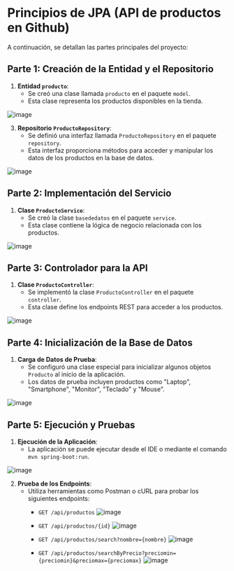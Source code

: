 # Principios de JPA (API de productos en Github)

A continuación, se detallan las partes principales del proyecto:

## Parte 1: Creación de la Entidad y el Repositorio

1. **Entidad `producto`**:
   - Se creó una clase llamada `producto` en el paquete `model`.
   - Esta clase representa los productos disponibles en la tienda.

![image](https://github.com/user-attachments/assets/c2a8147f-b6f7-4691-90ac-e2d9ba2a8dd2)


3. **Repositorio `ProductoRepository`**:
   - Se definió una interfaz llamada `ProductoRepository` en el paquete `repository`.
   - Esta interfaz proporciona métodos para acceder y manipular los datos de los productos en la base de datos.
  
![image](https://github.com/user-attachments/assets/f374b797-6494-464a-a640-bf293996946f)


## Parte 2: Implementación del Servicio

1. **Clase `ProductoService`**:
   - Se creó la clase `basededatos` en el paquete `service`.
   - Esta clase contiene la lógica de negocio relacionada con los productos.


![image](https://github.com/user-attachments/assets/74759e09-4826-4a30-a662-b084894b97d0)

## Parte 3: Controlador para la API

1. **Clase `ProductoController`**:
   - Se implementó la clase `ProductoController` en el paquete `controller`.
   - Esta clase define los endpoints REST para acceder a los productos.
  
![image](https://github.com/user-attachments/assets/3a9499b1-3526-44a3-9644-4e687346c680)


## Parte 4: Inicialización de la Base de Datos

1. **Carga de Datos de Prueba**:
   - Se configuró una clase especial para inicializar algunos objetos `Producto` al inicio de la aplicación.
   - Los datos de prueba incluyen productos como "Laptop", "Smartphone", "Monitor", "Teclado" y "Mouse".

![image](https://github.com/user-attachments/assets/5e702577-db77-46c4-ae38-3ac5036f1566)

## Parte 5: Ejecución y Pruebas

1. **Ejecución de la Aplicación**:
   - La aplicación se puede ejecutar desde el IDE o mediante el comando `mvn spring-boot:run`.

![image](https://github.com/user-attachments/assets/0d62bdd8-ebbc-49a7-9957-76a90e7077e6)

2. **Prueba de los Endpoints**:
   - Utiliza herramientas como Postman o cURL para probar los siguientes endpoints:
     - `GET /api/productos`
![image](https://github.com/user-attachments/assets/2b21bf34-5613-449f-ab8e-38421b2795ec)

     - `GET /api/productos/{id}`
![image](https://github.com/user-attachments/assets/8d67a2ba-8ad1-46fd-ba6b-d01049fed0b0)

     - `GET /api/productos/search?nombre={nombre}`
![image](https://github.com/user-attachments/assets/1af56f4b-8a37-434b-bfad-0a44a7bd203c)

     - `GET /api/productos/searchByPrecio?preciomin={preciomin}&preciomax={preciomax}`
![image](https://github.com/user-attachments/assets/c6dea882-cea7-44cd-bd2a-2605b9d0f6c5)


